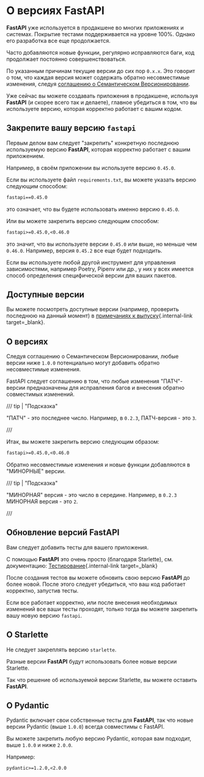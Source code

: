 # О версиях FastAPI

**FastAPI** уже используется в продакшене во многих приложениях и системах. Покрытие тестами поддерживается на уровне 100%. Однако его разработка все еще продолжается.

Часто добавляются новые функции, регулярно исправляются баги, код продолжает постоянно совершенствоваться.

По указанным причинам текущие версии до сих пор `0.x.x`. Это говорит о том, что каждая версия может содержать обратно несовместимые изменения, следуя <a href="https://semver.org/" class="external-link" target="_blank">соглашению о Семантическом Версионировании</a>.

Уже сейчас вы можете создавать приложения в продакшене, используя **FastAPI**  (и скорее всего так и делаете), главное убедиться в том, что вы используете версию, которая корректно работает с вашим кодом.

## Закрепите вашу версию `fastapi`

Первым делом вам следует "закрепить" конкретную последнюю используемую версию **FastAPI**, которая корректно работает с вашим приложением.

Например, в своём приложении вы используете версию `0.45.0`.

Если вы используете файл `requirements.txt`, вы можете указать версию следующим способом:

```txt
fastapi==0.45.0
```

это означает, что вы будете использовать именно версию `0.45.0`.

Или вы можете закрепить версию следующим способом:

```txt
fastapi>=0.45.0,<0.46.0
```

это значит, что вы используете версии `0.45.0` или выше, но меньше чем `0.46.0`. Например, версия `0.45.2` все еще будет подходить.

Если вы используете любой другой инструмент для управления зависимостями, например Poetry, Pipenv или др., у них у всех имеется способ определения специфической версии для ваших пакетов.

## Доступные версии

Вы можете посмотреть доступные версии (например, проверить последнюю на данный момент) в [примечаниях к выпуску](../release-notes.md){.internal-link target=_blank}.

## О версиях

Следуя соглашению о Семантическом Версионировании, любые версии ниже `1.0.0` потенциально могут добавить обратно несовместимые изменения.

FastAPI следует соглашению в том, что любые изменения "ПАТЧ"-версии предназначены для исправления багов и внесения обратно совместимых изменений.

/// tip | "Подсказка"

"ПАТЧ" - это последнее число. Например, в `0.2.3`, ПАТЧ-версия - это `3`.

///

Итак, вы можете закрепить версию следующим образом:

```txt
fastapi>=0.45.0,<0.46.0
```

Обратно несовместимые изменения и новые функции добавляются в "МИНОРНЫЕ" версии.

/// tip | "Подсказка"

"МИНОРНАЯ" версия - это число в середине. Например, в `0.2.3` МИНОРНАЯ версия - это `2`.

///

## Обновление версий FastAPI

Вам следует добавить тесты для вашего приложения.

С помощью **FastAPI** это очень просто (благодаря Starlette), см. документацию: [Тестирование](../tutorial/testing.md){.internal-link target=_blank}

После создания тестов вы можете обновить свою версию **FastAPI** до более новой. После этого следует убедиться, что ваш код работает корректно, запустив тесты.

Если все работает корректно, или после внесения необходимых изменений все ваши тесты проходят, только тогда вы можете закрепить вашу новую версию `fastapi`.

## О Starlette

Не следует закреплять версию `starlette`.

Разные версии **FastAPI** будут использовать более новые версии Starlette.

Так что решение об используемой версии Starlette, вы можете оставить **FastAPI**.

## О Pydantic

Pydantic включает свои собственные тесты для **FastAPI**, так что новые версии Pydantic (выше `1.0.0`) всегда совместимы с FastAPI.

Вы можете закрепить любую версию Pydantic, которая вам подходит, выше `1.0.0` и ниже `2.0.0`.

Например:

```txt
pydantic>=1.2.0,<2.0.0
```
